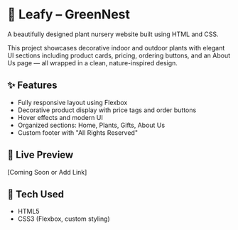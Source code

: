 # 🌿 Leafy – GreenNest

A beautifully designed plant nursery website built using HTML and CSS.

This project showcases decorative indoor and outdoor plants with elegant UI sections including product cards, pricing, ordering buttons, and an About Us page — all wrapped in a clean, nature-inspired design.

## ✨ Features
- Fully responsive layout using Flexbox
- Decorative product display with price tags and order buttons
- Hover effects and modern UI
- Organized sections: Home, Plants, Gifts, About Us
- Custom footer with "All Rights Reserved"

## 🚀 Live Preview
[Coming Soon or Add Link]

## 📁 Tech Used
- HTML5
- CSS3 (Flexbox, custom styling)

